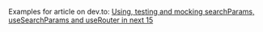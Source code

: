 Examples for article on dev.to: [Using, testing and mocking searchParams, useSearchParams and useRouter in next 15](https://dev.to/peterlidee/series/29300)
